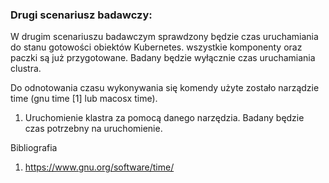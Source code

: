 ### Drugi scenariusz badawczy:

W drugim scenariuszu badawczym sprawdzony będzie czas uruchamiania do stanu gotowości obiektów Kubernetes.
wszystkie komponenty oraz paczki są już przygotowane. Badany będzie wyłącznie czas uruchamiania clustra.

Do odnotowania czasu wykonywania się komendy użyte zostało narządzie time (gnu time [1] lub macosx time).

1. Uruchomienie klastra za pomocą danego narzędzia. Badany będzie czas potrzebny na uruchomienie.

Bibliografia

1. https://www.gnu.org/software/time/
